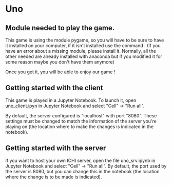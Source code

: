 # Uno



## Module needed to play the game. 

This game is using the module pygame, so you will have to be sure to have it installed on your computer, if it isn't installed use the command <pip install pygame>.
(If you have an error about a missing module, please install it. Normally, all the other needed are already installed with anaconda but if you modified it for some reason maybe you don't have them anymore)

Once you get it, you will be able to enjoy our game !

## Getting started with the client

This game is played in a Jupyter Notebook. To launch it, open uno_client.ipyn in Jupyter Notebook and select "Cell" -> "Run all".

By default, the server configured is "localhost" with port "8080". These settings must be changed to match the information of the server you're playing on (the location where to make the changes is indicated in the notebook).

## Getting started with the server

If you want to host your own ICHI server, open the file uno_srv.ipynb in Jupyter Notebook and select "Cell" -> "Run all". By default, the port used by the server is 8080, but you can change this in the notebook (the location where the change is to be made is indicated).
